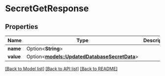 # SecretGetResponse

## Properties

Name | Type | Description | Notes
------------ | ------------- | ------------- | -------------
**name** | Option<**String**> |  | [optional]
**value** | Option<[**models::UpdatedDatabaseSecretData**](UpdatedDatabaseSecretData.md)> |  | [optional]

[[Back to Model list]](../README.md#documentation-for-models) [[Back to API list]](../README.md#documentation-for-api-endpoints) [[Back to README]](../README.md)


